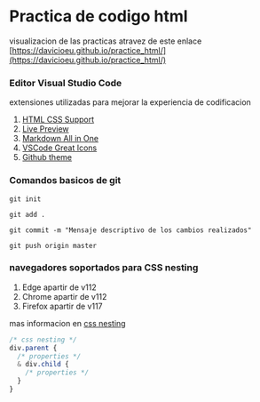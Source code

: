 # Practica de codigo html


visualizacion de las practicas atravez de este enlace [https://davicioeu.github.io/practice_html/](https://davicioeu.github.io/practice_html/)


### Editor Visual Studio Code

extensiones utilizadas para mejorar la experiencia de codificacion

1. [HTML CSS Support](https://marketplace.visualstudio.com/items?itemName=ecmel.vscode-html-css)
2. [Live Preview](https://marketplace.visualstudio.com/items?itemName=ms-vscode.live-server)
3. [Markdown All in One](https://marketplace.visualstudio.com/items?itemName=yzhang.markdown-all-in-one)
4. [VSCode Great Icons](https://marketplace.visualstudio.com/items?itemName=emmanuelbeziat.vscode-great-icons)
5. [Github theme](https://marketplace.visualstudio.com/items?itemName=GitHub.github-vscode-theme)




### Comandos basicos de git

` git init `

` git add . `

` git commit -m "Mensaje descriptivo de los cambios realizados" `


` git push origin master `


### navegadores soportados para CSS nesting
 1. Edge  apartir de v112
 2. Chrome apartir de v112
 3. Firefox apartir de v117

mas informacion en [css nesting](https://drafts.csswg.org/css-nesting-1/)

```scss
/* css nesting */
div.parent {
  /* properties */
  & div.child {
    /* properties */
  }
}


```

